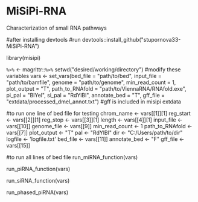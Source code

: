 # MiSiPi-RNA
Characterization of small RNA pathways

#after installing devtools
#run devtools::install_github("stupornova33-MiSiPi-RNA")


library(misipi)

`%>%` <- magrittr::`%>%`
setwd("desired/working/directory")
#modify these variables
vars <- set_vars(bed_file = "path/to/bed", input_file = "path/to/bamfile", 
                 genome = "path/to/genome", min_read_count = 1, plot_output = "T", 
                 path_to_RNAfold = "path/to/ViennaRNA/RNAfold.exe", pi_pal = "BlYel", si_pal = "RdYlBl", annotate_bed = "T",
                 gff_file = "extdata/processed_dmel_annot.txt") #gff is included in misipi extdata


#to run one line of bed file for testing
chrom_name <- vars[[1]][1]
reg_start <- vars[[2]][1]
reg_stop <- vars[[3]][1]
length <- vars[[4]][1]
input_file <- vars[[10]]
genome_file <- vars[[9]]
min_read_count <- 1
path_to_RNAfold <- vars[[7]]
plot_output <- "T"
pal <- "RdYlBl"
dir <- "C:/Users/path/to/dir"
logfile <- 'logfile.txt'
bed_file <- vars[[11]]
annotate_bed <- "F"
gff_file <- vars[[15]]

#to run all lines of bed file
run_miRNA_function(vars)

run_piRNA_function(vars)


run_siRNA_function(vars)


run_phased_piRNA(vars)
